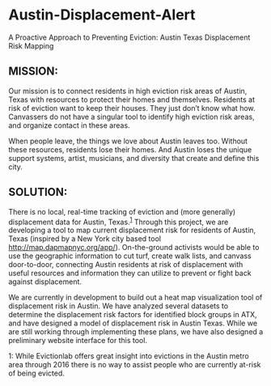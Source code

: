 # Austin-Displacement-Alert
A Proactive Approach to Preventing Eviction: Austin Texas Displacement Risk Mapping

## MISSION:
Our mission is to connect residents in high eviction risk areas of Austin, Texas with resources to protect their homes and themselves. Residents at risk of eviction want to keep their houses. They just don’t know what how. Canvassers do not have a singular tool to identify high eviction risk areas, and organize contact in these areas. 

When people leave, the things we love about Austin leaves too. Without these resources, residents lose their homes. And Austin loses the unique support systems, artist, musicians, and diversity that create and define this city.


## SOLUTION:
There is no local, real-time tracking of eviction and (more generally) displacement data for Austin, Texas.<sup>[1](#myfootnote1)</sup> Through this project, we are developing a tool to map current displacement risk for residents of Austin, Texas (inspired by a New York city based tool http://map.dapmapnyc.org/app/). On-the-ground activists would be able to use the geographic information to cut turf, create walk lists, and canvass door-to-door, connecting Austin residents at risk of displacement with useful resources and information they can utilize to prevent or fight back against displacement.

We are currently in development to build out a heat map visualization tool of displacement risk in Austin. We have analyzed several datasets to determine the displacement risk factors for identified block groups in ATX, and have designed a model of displacement risk in Austin Texas. While we are still working through implementing these plans, we have also designed a preliminary website interface for this tool.


<a name="myfootnote1">1</a>: While Evictionlab offers great insight into evictions in the Austin metro area through 2016 there is no way to assist people who are currently at-risk of being evicted.
